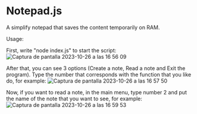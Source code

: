 # Notepad.js
A simplify notepad that saves the content temporarily on RAM.

Usage:

First, write "node index.js" to start the script:
![Captura de pantalla 2023-10-26 a las 16 56 09](https://github.com/witoo-source/Notepad.js/assets/133872532/22d419c0-5d4a-4c88-a1df-f61182c4a730)

After that, you can see 3 options (Create a note, Read a note and Exit the program). Type the number that corresponds with the function that you like do, for example:
![Captura de pantalla 2023-10-26 a las 16 57 50](https://github.com/witoo-source/Notepad.js/assets/133872532/f525f843-405a-401d-9e9a-7e24a48065b7)

Now, if you want to read a note, in the main menu, type number 2 and put the name of the note that you want to see, for example:
![Captura de pantalla 2023-10-26 a las 16 59 53](https://github.com/witoo-source/Notepad.js/assets/133872532/55a3d370-6bdc-422f-b0ce-aedd552f66b3)
